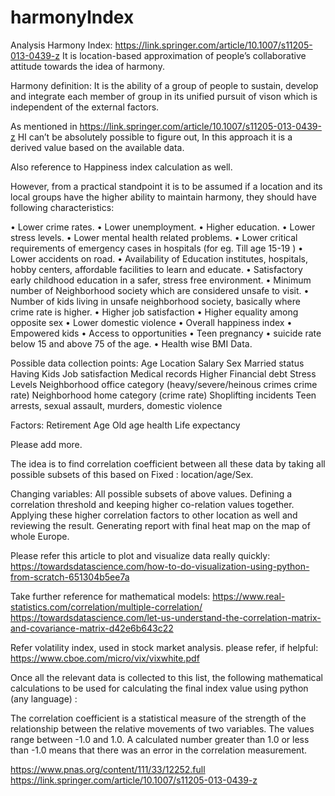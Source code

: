 # harmonyIndex
Analysis
Harmony Index: 
https://link.springer.com/article/10.1007/s11205-013-0439-z
It is location-based approximation of people’s collaborative attitude towards the idea of harmony. 

Harmony definition:
 It is the ability of a group of people to sustain, develop and integrate each member of group in its unified pursuit of vison which is independent of the external factors. 

As mentioned in https://link.springer.com/article/10.1007/s11205-013-0439-z
HI can’t be absolutely possible to figure out, In this approach it is a derived value based on the available data.

Also reference to Happiness index calculation as well.
 
However, from a practical standpoint it is to be assumed if a location and its local groups have the higher ability to maintain harmony, they should have following characteristics: 

•	Lower crime rates. 
•	Lower unemployment. 
•	Higher education.
•	Lower stress levels.
•	Lower mental health related problems.
•	Lower critical requirements of emergency cases in hospitals (for eg. Till age 15-19 )
•	Lower accidents on road.
•	Availability of Education institutes, hospitals, hobby centers, affordable facilities to learn and educate. 
•	Satisfactory early childhood education in a safer, stress free environment. 
•	Minimum number of Neighborhood society which are considered unsafe to visit.
•	Number of kids living in unsafe neighborhood society, basically where crime rate is higher. 
•	Higher job satisfaction
•	Higher equality among opposite sex
•	Lower domestic violence 
•	Overall happiness index
•	Empowered kids
•	Access to opportunities
•	Teen pregnancy 
•	suicide rate below 15 and above 75 of the age.
•	Health wise BMI Data.






Possible data collection points: 
Age
Location
Salary
Sex
Married status
Having Kids
Job satisfaction
Medical records
Higher Financial debt
Stress Levels
Neighborhood office category (heavy/severe/heinous crimes crime rate)
Neighborhood home category (crime rate)
Shoplifting incidents
Teen arrests, sexual assault, murders, domestic violence 

Factors: 
Retirement Age
Old age health
Life expectancy

Please add more.

The idea is to find correlation coefficient between all these data by taking all possible subsets of this based on 
Fixed : location/age/Sex.

Changing variables: All possible subsets of above values. 
Defining a correlation threshold and keeping higher co-relation values together.
Applying these higher correlation factors to other location as well and reviewing the result.
Generating report with final heat map on the map of whole Europe.

Please refer this article to plot and visualize data really quickly: 
https://towardsdatascience.com/how-to-do-visualization-using-python-from-scratch-651304b5ee7a


Take further reference for mathematical models: 
https://www.real-statistics.com/correlation/multiple-correlation/
https://towardsdatascience.com/let-us-understand-the-correlation-matrix-and-covariance-matrix-d42e6b643c22

Refer volatility index, used in stock market analysis. please refer, if helpful: 
https://www.cboe.com/micro/vix/vixwhite.pdf


Once all the relevant data is collected to this list, the following mathematical calculations to be used for calculating the final index value using python (any language) : 

The correlation coefficient is a statistical measure of the strength of the relationship between the relative movements of two variables. The values range between -1.0 and 1.0. A calculated number greater than 1.0 or less than -1.0 means that there was an error in the correlation measurement.


https://www.pnas.org/content/111/33/12252.full
https://link.springer.com/article/10.1007/s11205-013-0439-z

